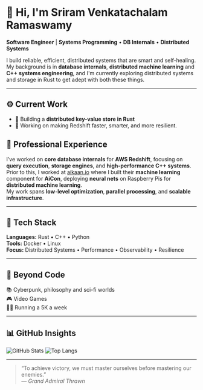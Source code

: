 
<!--
**Skeletrox/Skeletrox** is a ✨ _special_ ✨ repository because its `README.md` (this file) appears on your GitHub profile.

Here are some ideas to get you started:

- 🔭 I’m currently working on ...
- 🌱 I’m currently learning ...
- 👯 I’m looking to collaborate on ...
- 🤔 I’m looking for help with ...
- 💬 Ask me about ...
- 📫 How to reach me: ...
- 😄 Pronouns: ...
- ⚡ Fun fact: ...
-->
# 👋 Hi, I'm Sriram Venkatachalam Ramaswamy

**Software Engineer** | **Systems Programming** • **DB Internals** • **Distributed Systems**

I build reliable, efficient, distributed systems that are smart and self-healing.
My background is in **database internals**, **distributed machine learning** and **C++ systems engineering**, and I'm currently exploring distributed systems and storage in Rust to get adept with both these things.


---

## ⚙️ Current Work
- 🦀 Building a **distributed key-value store in Rust**
- 🚀 Working on making Redshift faster, smarter, and more resilient.

## 💼 Professional Experience
I’ve worked on **core database internals** for **AWS Redshift**, focusing on **query execution**, **storage engines**, and **high-performance C++ systems**.  
Prior to this, I worked at [aikaan.io](https://www.aikaan.io/about-us/) where I built their **machine learning** component for **AiCon**, deploying **neural nets** on Raspberry Pis for **distributed machine learning**.  
My work spans **low-level optimization**, **parallel processing**, and **scalable infrastructure**.  

---

## 🧰 Tech Stack
**Languages:** Rust • C++ • Python  
**Tools:** Docker • Linux  
**Focus:** Distributed Systems • Performance • Observability • Resilience

---

## 🌌 Beyond Code
📚 Cyberpunk, philosophy and sci-fi worlds  
🎮 Video Games  
🏃‍♂️ Running a 5K a week

---

## 📊 GitHub Insights
![GitHub Stats](https://github-readme-stats.vercel.app/api?username=skeletrox&show_icons=true&theme=tokyonight&hide_border=true&rank_icon=github&show=prs_merged,issues)
![Top Langs](https://github-readme-stats.vercel.app/api/top-langs/?username=skeletrox&layout=compact&theme=tokyonight&hide_border=true)  

---

> “To achieve victory, we must master ourselves before mastering our enemies.”  
> — *Grand Admiral Thrawn*
